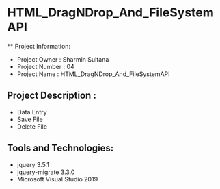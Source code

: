 # HTML_DragNDrop_And_FileSystemAPI
** Project Information:
* Project Owner : Sharmin Sultana
* Project Number : 04
* Project Name : HTML_DragNDrop_And_FileSystemAPI
## Project Description :
* Data Entry
* Save File
* Delete File
## Tools and Technologies:
* jquery 3.5.1
* jquery-migrate 3.3.0
* Microsoft Visual Studio 2019
